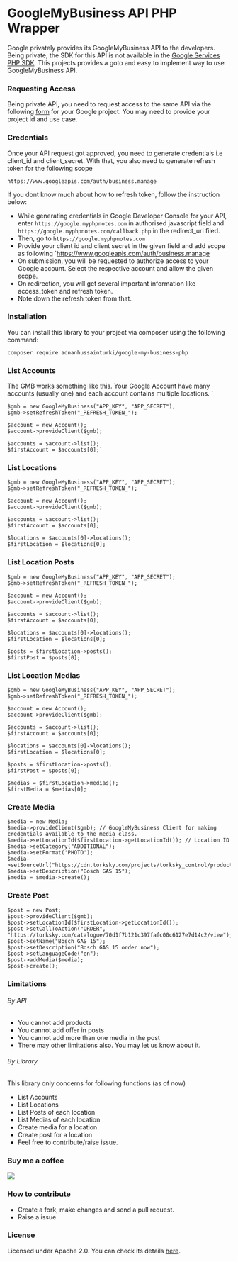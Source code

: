 # GoogleMyBusiness API PHP Wrapper
Google privately provides its GoogleMyBusiness API to the developers. Being private, the SDK for this API is not available in the [Google Services PHP SDK](https://github.com/googleapis/google-api-php-client "Google Services PHP SDK").  This projects provides a goto and easy to implement way to use GoogleMyBusiness API.

### Requesting Access
Being private API, you need to request access to the same API via the following [form](https://developers.google.com/my-business/content/prereqs "form") for your Google project. You may need to provide your project id and use case.

### Credentials
Once your API request got approved, you need to generate credentials i.e client_id and client_secret. With that, you also need to generate refresh token for the following scope

`https://www.googleapis.com/auth/business.manage`

If you dont know much about how to refresh token, follow the instruction below:
- While generating credentials in Google Developer Console for your API, enter `https://google.myphpnotes.com` in authorised javascript field and `https://google.myphpnotes.com/callback.php` in the redirect_uri filed.
- Then, go to `https://google.myphpnotes.com`
- Provide your client id and client secret in the given field and add scope as following `https://www.googleapis.com/auth/business.manage
- On submission, you will be requested to authorize access to your Google account. Select the respective account and allow the given scope.
- On redirection, you will get several important information like access_token and refresh token.
- Note down the refresh token from that.

### Installation
You can install this library to your project via composer using the following command:

`composer require adnanhussainturki/google-my-business-php`

### List Accounts
The GMB works something like this. Your Google Account have many accounts (usually one) and each account contains multiple locations.
`

    $gmb = new GoogleMyBusiness("APP_KEY", "APP_SECRET");
    $gmb->setRefreshToken("_REFRESH_TOKEN_");
    
    $account = new Account();
    $account->provideClient($gmb);
    
    $accounts = $account->list();
    $firstAccount = $accounts[0];`
    
###     List Locations


    $gmb = new GoogleMyBusiness("APP_KEY", "APP_SECRET");
    $gmb->setRefreshToken("_REFRESH_TOKEN_");
    
    $account = new Account();
    $account->provideClient($gmb);
    
    $accounts = $account->list();
    $firstAccount = $accounts[0];
    
    $locations = $accounts[0]->locations();
    $firstLocation = $locations[0];
    
###     List Location Posts 


    $gmb = new GoogleMyBusiness("APP_KEY", "APP_SECRET");
    $gmb->setRefreshToken("_REFRESH_TOKEN_");
    
    $account = new Account();
    $account->provideClient($gmb);
    
    $accounts = $account->list();
    $firstAccount = $accounts[0];
    
    $locations = $accounts[0]->locations();
    $firstLocation = $locations[0];
    
    $posts = $firstLocation->posts();
    $firstPost = $posts[0];
###     List Location Medias


    $gmb = new GoogleMyBusiness("APP_KEY", "APP_SECRET");
    $gmb->setRefreshToken("_REFRESH_TOKEN_");
    
    $account = new Account();
    $account->provideClient($gmb);
    
    $accounts = $account->list();
    $firstAccount = $accounts[0];
    
    $locations = $accounts[0]->locations();
    $firstLocation = $locations[0];
    
    $posts = $firstLocation->posts();
    $firstPost = $posts[0];
    
    $medias = $firstLocation->medias();
    $firstMedia = $medias[0];
    
    
### Create Media


    $media = new Media;
    $media->provideClient($gmb); // GoogleMyBusiness Client for making credentials available to the media class.
    $media->setLocationId($firstLocation->getLocationId()); // Location ID
    $media->setCategory("ADDITIONAL");
    $media->setFormat('PHOTO');
    $media->setSourceUrl("https://cdn.torksky.com/projects/torksky_control/production/products/06019E50K0/ff37c4a25fcf48975831153cc376dfdd.jpeg");
    $media->setDescription("Bosch GAS 15");
    $media = $media->create();
    
###     Create Post


    $post = new Post;
    $post->provideClient($gmb);
    $post->setLocationId($firstLocation->getLocationId());
    $post->setCallToAction("ORDER", "https://torksky.com/catalogue/70d1f7b121c397fafc00c6127e7d14c2/view");
    $post->setName("Bosch GAS 15");
    $post->setDescription("Bosch GAS 15 order now");
    $post->setLanguageCode("en");
    $post->addMedia($media);
    $post->create();
    
###     Limitations
###### By API
- You cannot add products
- You cannot add offer in posts
- You cannot add more than one media in the post
- There may other limitations also. You may let us know about it.

###### By Library
This library only concerns for following functions (as of now)
- List Accounts
- List Locations
- List Posts of each location
- List Medias of each location
- Create media for a location
- Create post for a location
- Feel free to contribute/raise issue.

### Buy me a coffee
[![](https://img.buymeacoffee.com/api/?url=aHR0cHM6Ly9pbWcuYnV5bWVhY29mZmVlLmNvbS9hcGkvP25hbWU9YWRuYW50dXJraSZzaXplPTMwMCZiZy1pbWFnZT1ibWMmYmFja2dyb3VuZD1mZjgxM2Y=&creator=adnanturki&is_creating=building%20cool%20things%20every%20single%20f**king%20day.&design_code=1&design_color=%23ff813f&slug=adnanturki)](https://www.buymeacoffee.com/adnanturki)

### How to contribute
- Create a fork, make changes and send a pull request.
- Raise a issue

### License
Licensed under Apache 2.0. You can check its details [here](https://choosealicense.com/licenses/apache-2.0/ "here").
